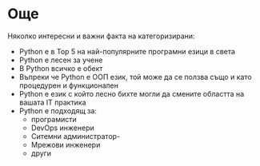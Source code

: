 # Още

Няколко интересни и важни факта на категоризирани:
- Python е в Top 5 на най-популярните програмни езици в света
- Python е лесен за учене
- В Python всичко е обект
- Въпреки че Python e ООП език, той може да се ползва също и като процедурен и функционален
- Python е език с който лесно бихте могли да смените областта на вашата IT практика
- Python е подходящ за:
  - програмисти
  - DevOps инженери
  - Ситемни администратор-
  - Мрежови инженери
  - други 
